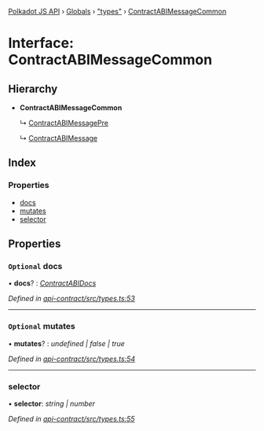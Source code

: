[Polkadot JS API](../README.md) › [Globals](../globals.md) › ["types"](../modules/_types_.md) › [ContractABIMessageCommon](_types_.contractabimessagecommon.md)

# Interface: ContractABIMessageCommon

## Hierarchy

* **ContractABIMessageCommon**

  ↳ [ContractABIMessagePre](_types_.contractabimessagepre.md)

  ↳ [ContractABIMessage](_types_.contractabimessage.md)

## Index

### Properties

* [docs](_types_.contractabimessagecommon.md#optional-docs)
* [mutates](_types_.contractabimessagecommon.md#optional-mutates)
* [selector](_types_.contractabimessagecommon.md#selector)

## Properties

### `Optional` docs

• **docs**? : *[ContractABIDocs](../modules/_types_.md#contractabidocs)*

*Defined in [api-contract/src/types.ts:53](https://github.com/polkadot-js/api/blob/01f3666cc/packages/api-contract/src/types.ts#L53)*

___

### `Optional` mutates

• **mutates**? : *undefined | false | true*

*Defined in [api-contract/src/types.ts:54](https://github.com/polkadot-js/api/blob/01f3666cc/packages/api-contract/src/types.ts#L54)*

___

###  selector

• **selector**: *string | number*

*Defined in [api-contract/src/types.ts:55](https://github.com/polkadot-js/api/blob/01f3666cc/packages/api-contract/src/types.ts#L55)*
